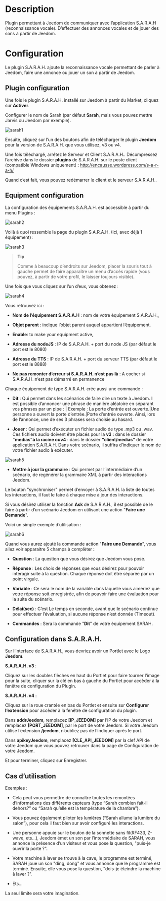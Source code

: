 Description 
===========

Plugin permettant à Jeedom de communiquer avec l’application S.A.R.A.H
(reconnaissance vocale). D’effectuer des annonces vocales et de jouer
des sons à partir de Jeedom.

Configuration
=============

Le plugin S.A.R.A.H. ajoute la reconnaissance vocale permettant de
parler à Jeedom, faire une annonce ou jouer un son à partir de Jeedom.

Plugin configuration
-----------------------

Une fois le plugin S.A.R.A.H. installé sur Jeedom à partir du Market,
cliquez sur **Activer**.

Configurer le nom de Sarah (par défaut **Sarah**, mais vous pouvez
mettre Jarvis ou Jeedom par exemple).

![sarah1](../images/sarah1.PNG)

Ensuite, cliquez sur l’un des boutons afin de télécharger le plugin
**Jeedom** pour la version de S.A.R.A.H. que vous utilisez, v3 ou v4.

Une fois téléchargé, arrêtez le Serveur et Client S.A.R.A.H..
Décompressez l’archive dans le dossier **plugins** de S.A.R.A.H. sur le
poste client (compatible Windows uniquement) :
<http://encausse.wordpress.com/s-a-r-a-h/>

Quand c’est fait, vous pouvez redémarrer le client et le serveur
S.A.R.A.H..

Equipment configuration
-----------------------------

La configuration des équipements S.A.R.A.H. est accessible à partir du
menu Plugins :

![sarah2](../images/sarah2.PNG)

Voilà à quoi ressemble la page du plugin S.A.R.A.H. (Ici, avec déjà 1
équipement) :

![sarah3](../images/sarah3.PNG)

> **Tip**
>
> Comme à beaucoup d’endroits sur Jeedom, placer la souris tout à gauche
> permet de faire apparaître un menu d’accès rapide (vous pouvez, à
> partir de votre profil, le laisser toujours visible).

Une fois que vous cliquez sur l’un d’eux, vous obtenez :

![sarah4](../images/sarah4.PNG)

Vous retrouvez ici :

-   **Nom de l’équipement S.A.R.A.H** : nom de votre équipement
    S.A.R.A.H.,

-   **Objet parent** : indique l’objet parent auquel
    appartient l’équipement.

-   **Enable**: to make your equipment active,

-   **Adresse du nodeJS** : IP de S.A.R.A.H. + port du node JS (par
    défaut le port est le 8080)

-   **Adresse du TTS** : IP de S.A.R.A.H. + port du serveur TTS (par
    défaut le port est le 8888)

-   **Ne pas remonter d’erreur si S.A.R.A.H. n’est pas là** : A cocher
    si S.A.R.A.H. n’est pas démarré en permanence

Chaque équipement de type S.A.R.A.H. crée aussi une commande :

-   **Dit** : Qui permet dans les scénarios de faire dire un texte
    à Jeedom. Il est possible d’annoncer une phrase de manière aléatoire
    en séparant vos phrases par un pipe : | Exemple : La porte d’entrée
    est ouverte.|Une personne a ouvert la porte d’entrée.|Porte d’entrée
    ouverte. Ainsi, lors de l’annonce, une de ses 3 phrases sera choisie
    au hasard.

-   **Jouer** : Qui permet d’exécuter un fichier audio de type .mp3
    ou .wav. Ces fichiers audio doivent être placés pour la **v3** :
    dans le dossier **"medias"**à la racine ou**v4** : dans le dossier
    **"client/medias"** de votre application S.A.R.A.H. Dans votre
    scénario, il suffira d’indiquer le nom de votre fichier audio
    à exécuter.

![sarah5](../images/sarah5.PNG)

-   **Mettre à jour la grammaire** : Qui permet par l’intermédiaire d’un
    scénario, de regénérer la grammaire XML à partir des
    interactions Jeedom.

Le bouton "synchroniser" permet d’envoyer à S.A.R.A.H. la liste de
toutes les interactions, il faut le faire à chaque mise à jour des
interactions.

Si vous désirez utiliser la fonction **Ask** de S.A.R.A.H., il est
possible de le faire à partir d’un scénario Jeedom en utilisant une
action "**Faire une Demande**".

Voici un simple exemple d’utilisation :

![sarah6](../images/sarah6.PNG)

Quand vous aurez ajouté la commande action "**Faire une Demande**", vous
allez voir apparaitre 5 champs à complèter :

-   **Question** : La question que vous désirez que Jeedom vous pose.

-   **Réponse** : Les choix de réponses que vous désirez pour pouvoir
    interagir suite à la question. Chaque réponse doit être séparée par
    un point virgule.

-   **Variable** : Ce sera le nom de la variable dans laquelle vous
    aimeriez que votre réponse soit enregistrée, afin de pouvoir faire
    une évaluation pour la suite du scénario.

-   **Délai(sec)** : C’est Le temps en seconde, avant que le scénario
    continue pour effectuer l’évaluation, si aucune réponse n’est
    donnée (Timeout).

-   **Commandes** : Sera la commande "**Dit**" de votre
    équipement SARAH.

Configuration dans S.A.R.A.H. 
-----------------------------

Sur l’interface de S.A.R.A.H., vous devriez avoir un Portlet avec le
Logo **Jeedom**.

**S.A.R.A.H. v3** :

Cliquez sur les doubles flèches en haut du Portlet pour faire tourner
l’image pour la suite, cliquer sur la clé en bas à gauche du Portlet
pour accèder à la fenêtre de configuration du Plugin.

**S.A.R.A.H. v4** :

Cliquez sur la roue crantée en bas du Portlet et ensuite sur
**Configurer l’extension** pour accèder à la fenêtre de configuration du
plugin.

Dans **addrJeedom**, remplacez **\[IP\_JEEDOM\]** par l’IP de votre
Jeedom et remplacez **\[PORT\_JEEDOM\]**, par le port de votre Jeedom.
Si votre Jeedom utilise l’extension **/jeedom**, n’oubliez pas de
l’indiquer après le port.

Dans **apikeyJeedom**, remplacez **\[CLE\_API\_JEEDOM\]** par la clef
API de votre Jeedom que vous pouvez retrouver dans la page de
Configuration de votre Jeedom.

Et pour terminer, cliquez sur Enregistrer.

Cas d’utilisation 
-----------------

Exemples :

-   Cela peut vous permettre de connaître toutes les remontées
    d’informations des différents capteurs (type “Sarah combien fait-il
    dehors?” ou “Sarah qu’elle est la température de la chambre”).

-   Vous pouvez également piloter les lumières (“Sarah allume la lumière
    du salon”), pour cela il faut bien sur avoir configuré
    les interactions.

-   Une personne appuie sur le bouton de la sonnette sans fil(RF433,
    Z-wave, ets…​), Jeedom émet un son par l’intermédiaire de SARAH,
    vous annonce la présence d’un visiteur et vous pose la question,
    "puis-je ouvrir la porte ?".

-   Votre machine à laver se trouve à la cave, le programme est terminé,
    SARAH joue un son "ding, dong" et vous annonce que le programme
    est terminé. Ensuite, elle vous pose la question, "dois-je éteindre
    la machine à laver ?".

-   Ets…​

La seul limite sera votre imagination.
